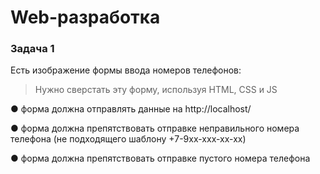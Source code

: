 # Web-разработка
### Задача 1
Есть изображение формы ввода номеров телефонов:
> Нужно сверстать эту форму, используя HTML, CSS и JS

 ●  форма должна отправлять данные на http://localhost/

 ●  форма должна препятствовать отправке неправильного номера телефона (не подходящего шаблону +7-9xx-xxx-xx-xx)

 ●  форма должна препятствовать отправке пустого номера телефона
 
 
